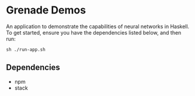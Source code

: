 # Grenade Demos 

An application to demonstrate the capabilities of neural networks in Haskell.
To get started, ensure you have the dependencies listed below, and then run:

```
sh ./run-app.sh
```

## Dependencies

- npm
- stack

